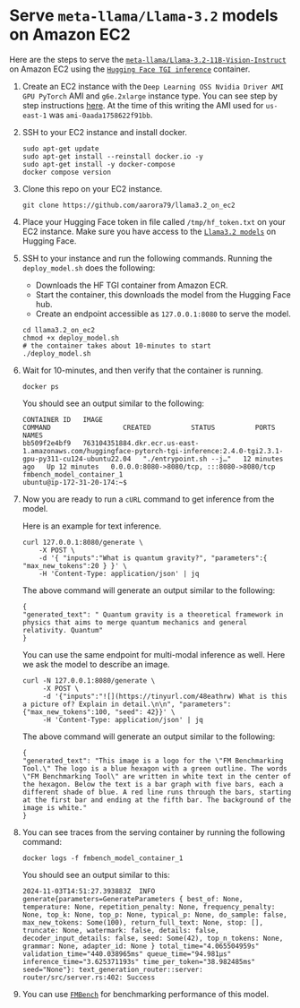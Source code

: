 # Serve `meta-llama/Llama-3.2` models on Amazon EC2

Here are the steps to serve the [`meta-llama/Llama-3.2-11B-Vision-Instruct`](https://huggingface.co/meta-llama/Llama-3.2-11B-Vision-Instruct) on Amazon EC2 using the [`Hugging Face TGI inference`](https://huggingface.co/text-generation-inference) container.

1. Create an EC2 instance with the `Deep Learning OSS Nvidia Driver AMI GPU PyTorch` AMI and `g6e.2xlarge` instance type. You can see step by step instructions [here](https://aws-samples.github.io/foundation-model-benchmarking-tool/misc/ec2_instance_creation_steps.html). At the time of this writing the AMI used for `us-east-1` was `ami-0aada1758622f91bb`.

1. SSH to your EC2 instance and install docker.

    ```{.bashrc}
    sudo apt-get update
    sudo apt-get install --reinstall docker.io -y
    sudo apt-get install -y docker-compose
    docker compose version
    ```

1. Clone this repo on your EC2 instance.

    ```{.bashrc}
    git clone https://github.com/aarora79/llama3.2_on_ec2
    ```

1. Place your Hugging Face token in file called `/tmp/hf_token.txt` on your EC2 instance. Make sure you have access to the [`Llama3.2 models`](https://huggingface.co/meta-llama/Llama-3.2-11B-Vision-Instruct) on Hugging Face.

1. SSH to your instance and run the following commands. Running the `deploy_model.sh` does the following:

    - Downloads the HF TGI container from Amazon ECR.
    - Start the container, this downloads the model from the Hugging Face hub.
    - Create an endpoint accessible as `127.0.0.1:8080` to serve the model.

    ```{.bashrc}
    cd llama3.2_on_ec2
    chmod +x deploy_model.sh
    # the container takes about 10-minutes to start
    ./deploy_model.sh
    ```

1. Wait for 10-minutes, and then verify that the container is running.

    ```{.bashrc}
    docker ps
    ```

    You should see an output similar to the following:

    ```{.bashrc}
    CONTAINER ID   IMAGE                                                                                                                       COMMAND                  CREATED          STATUS          PORTS                                       NAMES
    bb509f2e4bf9   763104351884.dkr.ecr.us-east-1.amazonaws.com/huggingface-pytorch-tgi-inference:2.4.0-tgi2.3.1-gpu-py311-cu124-ubuntu22.04   "./entrypoint.sh --j…"   12 minutes ago   Up 12 minutes   0.0.0.0:8080->8080/tcp, :::8080->8080/tcp   fmbench_model_container_1
    ubuntu@ip-172-31-20-174:~$ 
    ```

1. Now you are ready to run a `cURL` command to get inference from the model.
    
    Here is an example for text inference.    
 
    ```{.bashrc}
    curl 127.0.0.1:8080/generate \
        -X POST \
        -d '{ "inputs":"What is quantum gravity?", "parameters":{ "max_new_tokens":20 } }' \
        -H 'Content-Type: application/json' | jq
    ```

    The above command will generate an output similar to the following:

    ```{.bashrc}
    {
    "generated_text": " Quantum gravity is a theoretical framework in physics that aims to merge quantum mechanics and general relativity. Quantum"
    }
    ```

    You can use the same endpoint for multi-modal inference as well. Here we ask the model to describe an image.

    ```{.bashrc}
    curl -N 127.0.0.1:8080/generate \
         -X POST \
         -d '{"inputs":"![](https://tinyurl.com/48eathrw) What is this a picture of? Explain in detail.\n\n", "parameters": {"max_new_tokens":100, "seed": 42}}' \
         -H 'Content-Type: application/json' | jq
    ```

    The above command will generate an output similar to the following:

    ```plaintext
    {
    "generated_text": "This image is a logo for the \"FM Benchmarking Tool.\" The logo is a blue hexagon with a green outline. The words \"FM Benchmarking Tool\" are written in white text in the center of the hexagon. Below the text is a bar graph with five bars, each a different shade of blue. A red line runs through the bars, starting at the first bar and ending at the fifth bar. The background of the image is white."
    }
    ```
1. You can see traces from the serving container by running the following command:

    ```
    docker logs -f fmbench_model_container_1 
    ```
  
    You should see an output similar to this:

    ```plaintext
    2024-11-03T14:51:27.393883Z  INFO generate{parameters=GenerateParameters { best_of: None, temperature: None, repetition_penalty: None, frequency_penalty: None, top_k: None, top_p: None, typical_p: None, do_sample: false, max_new_tokens: Some(100), return_full_text: None, stop: [], truncate: None, watermark: false, details: false, decoder_input_details: false, seed: Some(42), top_n_tokens: None, grammar: None, adapter_id: None } total_time="4.065504959s" validation_time="440.038965ms" queue_time="94.981µs" inference_time="3.625371193s" time_per_token="38.982485ms" seed="None"}: text_generation_router::server: router/src/server.rs:402: Success
    ```

1. You can use [`FMBench`](https://aws-samples.github.io/foundation-model-benchmarking-tool/benchmarking_on_ec2.html) for benchmarking performance of this model.

